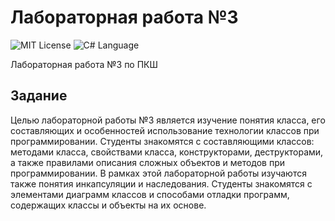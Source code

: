 # Лабораторная работа №3
<img src="http://img.shields.io/badge/license-MIT-brightgreen.svg" alt="MIT License"> <img src="https://img.shields.io/badge/language-C%2B%2B-green.svg" alt="C# Language">

Лабораторная работа №3 по ПКШ

## Задание

Целью лабораторной работы №3 является изучение понятия класса, его составляющих и особенностей использование технологии классов при программировании. Студенты знакомятся с составляющими классов: методами класса, свойствами класса, конструкторами,  деструкторами, а также правилами описания сложных объектов и методов при программировании. В рамках этой лабораторной работы изучаются также понятия инкапсуляции и наследования. Студенты знакомятся с элементами диаграмм классов и способами отладки программ, содержащих классы и объекты на их основе.
